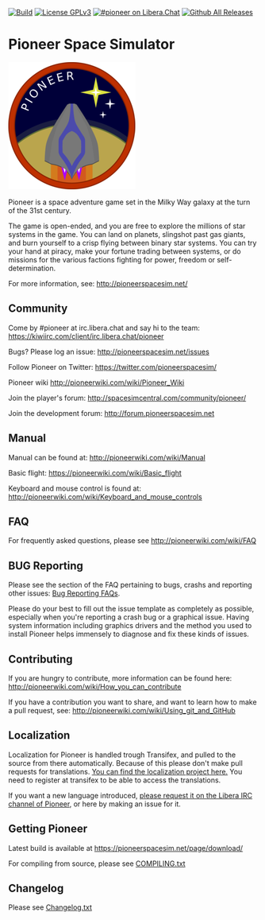 [![Build](https://github.com/pioneerspacesim/pioneer/workflows/Build%20Pioneer/badge.svg)](https://github.com/pioneerspacesim/pioneer/actions)
[![License GPLv3](https://img.shields.io/badge/license-GPL_v3-green.svg)](http://www.gnu.org/licenses/gpl-3.0.html)
[![#pioneer on Libera.Chat](https://img.shields.io/badge/LiberaChat-%23pioneer-brightgreen.svg)](https://kiwiirc.com/client/irc.libera.chat/pioneer)
[![Github All Releases](https://img.shields.io/github/downloads/pioneerspacesim/pioneer/latest/total)]()


# Pioneer Space Simulator

![](https://github.com/pioneerspacesim/pioneer/blob/master/data/icons/badge.png)

Pioneer is a space adventure game set in the Milky Way galaxy at the turn of
the 31st century.

The game is open-ended, and you are free to explore the millions of star
systems in the game. You can land on planets, slingshot past gas giants, and
burn yourself to a crisp flying between binary star systems. You can try your
hand at piracy, make your fortune trading between systems, or do missions for
the various factions fighting for power, freedom or self-determination.

For more information, see:
  http://pioneerspacesim.net/


## Community

Come by #pioneer at irc.libera.chat and say hi to the team:
  https://kiwiirc.com/client/irc.libera.chat/pioneer

Bugs? Please log an issue:
  http://pioneerspacesim.net/issues

Follow Pioneer on Twitter:
  https://twitter.com/pioneerspacesim/

Pioneer wiki
  http://pioneerwiki.com/wiki/Pioneer_Wiki

Join the player's forum:
  http://spacesimcentral.com/community/pioneer/

Join the development forum:
  http://forum.pioneerspacesim.net


## Manual

Manual can be found at:
  http://pioneerwiki.com/wiki/Manual

Basic flight:
  https://pioneerwiki.com/wiki/Basic_flight

Keyboard and mouse control is found at:
  http://pioneerwiki.com/wiki/Keyboard_and_mouse_controls


## FAQ

For frequently asked questions, please see
  http://pioneerwiki.com/wiki/FAQ


## BUG Reporting

Please see the section of the FAQ pertaining to bugs, crashs and reporting other issues: [Bug Reporting FAQs](http://pioneerwiki.com/wiki/FAQ#How.2Fwhere_do_I_report_my_bug.2Fcrash).

Please do your best to fill out the issue template as completely as possible, especially when you're reporting a crash bug or a graphical issue. Having system information including graphics drivers and the method you used to install Pioneer helps immensely to diagnose and fix these kinds of issues.

## Contributing

If you are hungry to contribute, more information can be found here:
  http://pioneerwiki.com/wiki/How_you_can_contribute

If you have a contribution you want to share, and want to learn how to make a
pull request, see:
  http://pioneerwiki.com/wiki/Using_git_and_GitHub

## Localization

Localization for Pioneer is handled trough Transifex, and pulled to the source from there automatically. Because of this please don't make pull requests for translations. [You can find the localization project here.](https://www.transifex.com/pioneer/pioneer/dashboard/)
You need to register at transifex to be able to access the translations.

If you want a new language introduced, [please request it on the Libera IRC channel of Pioneer](https://web.libera.chat/#pioneer), or here by making an issue for it.

## Getting Pioneer

Latest build is available at
  https://pioneerspacesim.net/page/download/

For compiling from source, please see [COMPILING.txt](https://github.com/pioneerspacesim/pioneer/blob/master/COMPILING.txt)


## Changelog

Please see [Changelog.txt](https://github.com/pioneerspacesim/pioneer/blob/master/Changelog.txt)
